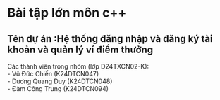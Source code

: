 <h1>Bài tập lớn môn c++</h1>
<h2>Tên dự án :Hệ thống đăng nhập và đăng ký tài khoản và quản lý ví điểm thưởng  </h2>
<div>
Các thành viên trong nhóm (lớp D24TXCN02-K): <br>
- Vũ Đức Chiến (K24DTCN047) <br>
- Dương Quang Duy (K24DTCN048) <br>
- Đàm Công Trung (K24DTCN094)</h1>
</div>
